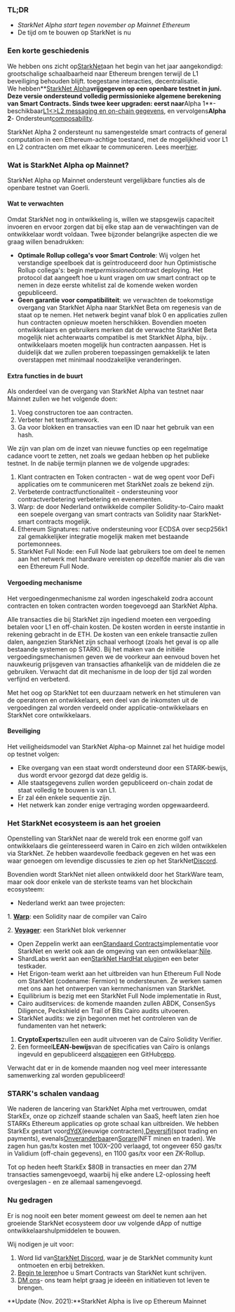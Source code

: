 ### TL;DR

* *StarkNet Alpha start tegen november op Mainnet Ethereum*
* De tijd om te bouwen op StarkNet is nu

### Een korte geschiedenis

We hebben ons zicht op[StarkNet](https://starkware.co/product/starknet/)aan het begin van het jaar aangekondigd: grootschalige schaalbaarheid naar Ethereum brengen terwijl de L1 beveiliging behouden blijft. toegestane interacties, decentralisatie.\
We hebben**[StarkNet Alpha](https://medium.com/starkware/starknet-planets-alpha-on-ropsten-e7494929cb95)**vrijgegeven op een openbare testnet in juni. Deze versie ondersteund volledig permissionieke algemene berekening van Smart Contracts. Sinds twee keer upgraden: eerst naar**Alpha 1**- beschikbaar[L1<>L2 messaging en on-chain gegevens](https://medium.com/starkware/starknet-alpha-1-90c3348cca4f), en vervolgens**Alpha 2**- Ondersteunt[composability](https://medium.com/starkware/starknet-alpha-2-4aa116f0ecfc).

StarkNet Alpha 2 ondersteunt nu samengestelde smart contracts of general computation in een Ethereum-achtige toestand, met de mogelijkheid voor L1 en L2 contracten om met elkaar te communiceren. Lees meer[hier](https://www.cairo-lang.org/docs/hello_starknet/index.html).

### Wat is StarkNet Alpha op Mainnet?

StarkNet Alpha op Mainnet ondersteunt vergelijkbare functies als de openbare testnet van Goerli.

#### **Wat te verwachten**

Omdat StarkNet nog in ontwikkeling is, willen we stapsgewijs capaciteit invoeren en ervoor zorgen dat bij elke stap aan de verwachtingen van de ontwikkelaar wordt voldaan. Twee bijzonder belangrijke aspecten die we graag willen benadrukken:

* **Optimale Rollup collega's voor Smart Controle**: Wij volgen het verstandige speelboek dat is geïntroduceerd door hun Optimistische Rollup collega's: begin met*permissioned*contract deploying. Het protocol dat aangeeft hoe u kunt vragen om uw smart contract op te nemen in deze eerste whitelist zal de komende weken worden gepubliceerd.
* **Geen garantie voor compatibiliteit**: we verwachten de toekomstige overgang van StarkNet Alpha naar StarkNet Beta om regenesis van de staat op te nemen. Het netwerk begint vanaf blok 0 en applicaties zullen hun contracten opnieuw moeten herschikken. Bovendien moeten ontwikkelaars en gebruikers merken dat de verwachte StarkNet Beta mogelijk niet achterwaarts compatibel is met StarkNet Alpha, bijv. . ontwikkelaars moeten mogelijk hun contracten aanpassen. Het is duidelijk dat we zullen proberen toepassingen gemakkelijk te laten overstappen met minimaal noodzakelijke veranderingen.

#### Extra functies in de buurt

Als onderdeel van de overgang van StarkNet Alpha van testnet naar Mainnet zullen we het volgende doen:

1. Voeg constructoren toe aan contracten.
2. Verbeter het testframework.
3. Ga voor blokken en transacties van een ID naar het gebruik van een hash.

We zijn van plan om de inzet van nieuwe functies op een regelmatige cadance voort te zetten, net zoals we gedaan hebben op het publieke testnet. In de nabije termijn plannen we de volgende upgrades:

1. Klant contracten en Token contracten - wat de weg opent voor DeFi applicaties om te communiceren met StarkNet zoals ze bekend zijn.
2. Verbeterde contractfunctionaliteit - ondersteuning voor contractverbetering verbetering en evenementen.
3. Warp: de door Nederland ontwikkelde compiler Solidity-to-Cairo maakt een soepele overgang van smart contracts van Solidity naar StarkNet-smart contracts mogelijk.
4. Ethereum Signatures: native ondersteuning voor ECDSA over secp256k1 zal gemakkelijker integratie mogelijk maken met bestaande portemonnees.
5. StarkNet Full Node: een Full Node laat gebruikers toe om deel te nemen aan het netwerk met hardware vereisten op dezelfde manier als die van een Ethereum Full Node.

#### Vergoeding mechanisme

Het vergoedingenmechanisme zal worden ingeschakeld zodra account contracten en token contracten worden toegevoegd aan StarkNet Alpha.

Alle transacties die bij StarkNet zijn ingediend moeten een vergoeding betalen voor L1 en off-chain kosten. De kosten worden in eerste instantie in rekening gebracht in de ETH. De kosten van een enkele transactie zullen dalen, aangezien StarkNet zijn schaal verhoogt (zoals het geval is op alle bestaande systemen op STARK). Bij het maken van de initiële vergoedingsmechanismen geven we de voorkeur aan eenvoud boven het nauwkeurig prijsgeven van transacties afhankelijk van de middelen die ze gebruiken. Verwacht dat dit mechanisme in de loop der tijd zal worden verfijnd en verbeterd.

Met het oog op StarkNet tot een duurzaam netwerk en het stimuleren van de operatoren en ontwikkelaars, een deel van de inkomsten uit de vergoedingen zal worden verdeeld onder applicatie-ontwikkelaars en StarkNet core ontwikkelaars.

#### Beveiliging

Het veiligheidsmodel van StarkNet Alpha-op Mainnet zal het huidige model op testnet volgen:

* Elke overgang van een staat wordt ondersteund door een STARK-bewijs, dus wordt ervoor gezorgd dat deze geldig is.
* Alle staatsgegevens zullen worden gepubliceerd on-chain zodat de staat volledig te bouwen is van L1.
* Er zal één enkele sequentie zijn.
* Het netwerk kan zonder enige vertraging worden opgewaardeerd.

### Het StarkNet ecosysteem is aan het groeien

Openstelling van StarkNet naar de wereld trok een enorme golf van ontwikkelaars die geïnteresseerd waren in Cairo en zich wilden ontwikkelen via StarkNet. Ze hebben waardevolle feedback gegeven en het was een waar genoegen om levendige discussies te zien op het StarkNet[Discord](https://discord.gg/uJ9HZTUk2Y).

Bovendien wordt StarkNet niet alleen ontwikkeld door het StarkWare team, maar ook door enkele van de sterkste teams van het blockchain ecosysteem:

* Nederland werkt aan twee projecten:

1. **[Warp](https://github.com/NethermindEth/warp)**: een Solidity naar de compiler van Caïro

2. **[Voyager](https://voyager.online/)**: een StarkNet blok verkenner

* Open Zeppelin werkt aan een[Standaard Contracts](https://github.com/OpenZeppelin/cairo-contracts/tree/main/contracts)implementatie voor StarkNet en werkt ook aan de omgeving van een ontwikkelaar:[Nile](https://github.com/martriay/nile).
* ShardLabs werkt aan een[StarkNet HardHat plugin](https://github.com/Shard-Labs/starknet-hardhat-plugin)en een beter testkader.
* Het Erigon-team werkt aan het uitbreiden van hun Ethereum Full Node om StarkNet (codename: Fermion) te ondersteunen. Ze werken samen met ons aan het ontwerpen van kernmechanismen van StarkNet.
* Equilibrium is bezig met een StarkNet Full Node implementatie in Rust,
* Cairo auditservices: de komende maanden zullen ABDK, ConsenSys Diligence, Peckshield en Trail of Bits Cairo audits uitvoeren.
* StarkNet audits: we zijn begonnen met het controleren van de fundamenten van het netwerk:

1. **CryptoExperts**zullen een audit uitvoeren van de Caïro Solidity Verifier.
2. Een formeel**LEAN-bewijs**van de specificaties van Caïro is onlangs ingevuld en gepubliceerd als[papier](https://arxiv.org/abs/2109.14534)en een GitHub[repo](https://github.com/starkware-libs/formal-proofs).

Verwacht dat er in de komende maanden nog veel meer interessante samenwerking zal worden gepubliceerd!

### STARK's schalen vandaag

We naderen de lancering van StarkNet Alpha met vertrouwen, omdat StarkEx, onze op zichzelf staande schalen van SaaS, heeft laten zien hoe STARKs Ethereum applicaties op grote schaal kan uitbreiden. We hebben StarkEx gestart voor[dYdX](https://dydx.exchange/)(eeuwige contracten),[Deversifi](https://www.deversifi.com/)(spot trading en payments), evenals[Onveranderbaar](https://www.immutable.com/)en[Sorare](https://sorare.com/)(NFT minen en traden). We zagen hun gas/tx kosten met 100X–200 verlaagd, tot ongeveer 650 gas/tx in Validium (off-chain gegevens), en 1100 gas/tx voor een ZK-Rollup.

Tot op heden heeft StarkEx $80B in transacties en meer dan 27M transacties samengevoegd, waarbij hij elke andere L2-oplossing heeft overgeslagen - en ze allemaal samengevoegd.

### Nu gedragen

Er is nog nooit een beter moment geweest om deel te nemen aan het groeiende StarkNet ecosysteem door uw volgende dApp of nuttige ontwikkelaarshulpmiddelen te bouwen.

Wij nodigen je uit voor:

1. Word lid van[StarkNet Discord](https://discord.gg/uJ9HZTUk2Y), waar je de StarkNet community kunt ontmoeten en erbij betrekken.
2. [Begin te leren](https://www.cairo-lang.org/docs/hello_starknet/index.html)hoe u Smart Contracts van StarkNet kunt schrijven.
3. [DM ons](https://twitter.com/StarkWareLtd)- ons team helpt graag je ideeën en initiatieven tot leven te brengen.

**Update (Nov. 2021):**StarkNet Alpha is live op Ethereum Mainnet